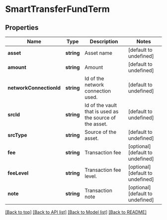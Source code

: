 # SmartTransferFundTerm

## Properties

|Name | Type | Description | Notes|
|------------ | ------------- | ------------- | -------------|
|**asset** | **string** | Asset name | [default to undefined]|
|**amount** | **string** | Amount | [default to undefined]|
|**networkConnectionId** | **string** | Id of the network connection used. | [default to undefined]|
|**srcId** | **string** | Id of the vault that is used as the source of the asset. | [default to undefined]|
|**srcType** | **string** | Source of the asset. | [default to undefined]|
|**fee** | **string** | Transaction fee | [optional] [default to undefined]|
|**feeLevel** | **string** | Transaction fee level. | [optional] [default to undefined]|
|**note** | **string** | Transaction note | [optional] [default to undefined]|




[[Back to top]](#) [[Back to API list]](../../README.md#documentation-for-api-endpoints) [[Back to Model list]](../../README.md#documentation-for-models) [[Back to README]](../../README.md)
